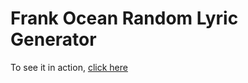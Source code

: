 <h1> Frank Ocean Random Lyric Generator  </h1>

To see it in action, [click here](http://www.franky-says.surge.sh)





